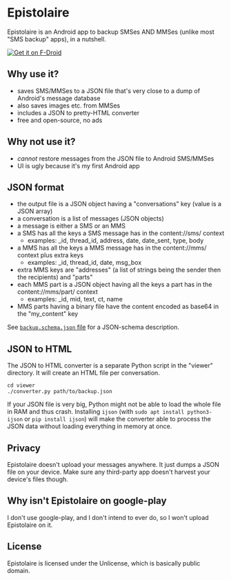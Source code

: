 # Epistolaire

Epistolaire is an Android app to backup SMSes AND MMSes (unlike most "SMS backup" apps), in a nutshell.

[![Get it on F-Droid](https://f-droid.org/badge/get-it-on.png)](https://f-droid.org/packages/re.indigo.epistolaire/)

## Why use it?

* saves SMS/MMSes to a JSON file that's very close to a dump of Android's message database
* also saves images etc. from MMSes
* includes a JSON to pretty-HTML converter
* free and open-source, no ads

## Why not use it?

* *cannot* restore messages from the JSON file to Android SMS/MMSes
* UI is ugly because it's my first Android app

## JSON format

* the output file is a JSON object having a "conversations" key (value is a JSON array)
* a conversation is a list of messages (JSON objects)
* a message is either a SMS or an MMS
* a SMS has all the keys a SMS message has in the content://sms/ context
    * examples: _id, thread_id, address, date, date_sent, type, body
* a MMS has all the keys a MMS message has in the content://mms/ context plus extra keys
    * examples: _id, thread_id, date, msg_box
* extra MMS keys are "addresses" (a list of strings being the sender then the recipients) and "parts"
* each MMS part is a JSON object having all the keys a part has in the content://mms/part/ context
    * examples: _id, mid, text, ct, name
* MMS parts having a binary file have the content encoded as base64 in the "my_content" key

See [`backup.schema.json` file](backup.schema.json) for a JSON-schema description.

## JSON to HTML

The JSON to HTML converter is a separate Python script in the "viewer" directory.
It will create an HTML file per conversation.

    cd viewer
    ./converter.py path/to/backup.json

If your JSON file is very big, Python might not be able to load the whole file in RAM and thus crash.
Installing `ijson` (with `sudo apt install python3-ijson` or `pip install ijson`) will make the converter
able to process the JSON data without loading everything in memory at once.

## Privacy

Epistolaire doesn't upload your messages anywhere. It just dumps a JSON file on your device.
Make sure any third-party app doesn't harvest your device's files though.

## Why isn't Epistolaire on google-play

I don't use google-play, and I don't intend to ever do, so I won't upload Epistolaire on it.

## License

Epistolaire is licensed under the Unlicense, which is basically public domain.
